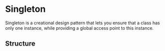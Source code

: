 # Singleton
Singleton is a creational design pattern that lets you ensure that a class has only one instance, while providing a global access point to this instance.

## Structure
